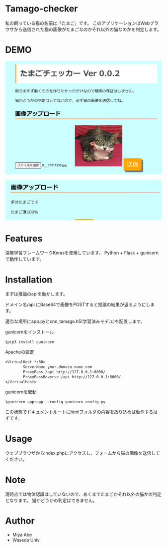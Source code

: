 # Tamago-checker
 
私の飼っている猫の名前は「たまご」です。
このアプリケーションはWebブラウザから送信された猫の画像がたまごなのかそれ以外の猫なのかを判定します。

# DEMO

![判定前](2021-09-07-11-39-41.png)

![判定後](2021-09-07-11-40-18.png) 

# Features
 
深層学習フレームワークKerasを使用しています。
Python + Flask + gunicornで動作しています。
 
# Installation
 
まずは推論のapiを動かします。

ドメイン名/api
にBase64で画像をPOSTすると推論の結果が返るようにします。

適当な場所にapp.pyとcnn_tamago.h5(学習済みモデル)を配置します。

gunicornをインストール

```
$pip3 install gunicorn
```

Apacheの設定

```
<VirtualHost *:80>
        ServerName your.domain.name.com
        ProxyPass /api http://127.0.0.1:8000/
        ProxyPassReverse /api http://127.0.0.1:8000/
</VirtualHost>  
```

gunicornを起動  

```
$gunicorn app:app --config gunicorn_config.py
```

この状態でドキュメントルートにhtmlフォルダの内容を放り込めば動作するはずです。

# Usage
 
ウェブブラウザからindex.phpにアクセスし、フォームから猫の画像を送信してください。
 
# Note
 
現時点では物体認識はしていないので、あくまでたまごかそれ以外の猫かの判定となります。
猫かどうかの判定はできません。

# Author
 
* Miya Abe
* Waseda Univ.
